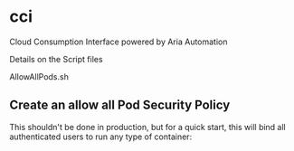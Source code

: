 # cci

Cloud Consumption Interface powered by Aria Automation

Details on the Script files 



AllowAllPods.sh 
## Create an allow all Pod Security Policy
This shouldn't be done in production, but for a quick start, this will bind all authenticated users to run any type of container:



